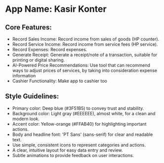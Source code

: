 # **App Name**: Kasir Konter

## Core Features:

- Record Sales Income: Record income from sales of goods (HP counter).
- Record Service Income: Record income from service fees (HP service).
- Record Expenses: Record expenses.
- Generate Receipt: Generate a receipt/note of a transaction, suitable for printing or digital sharing.
- AI-Powered Price Recommendations: Use tool that can recommend ways to adjust prices of services, by taking into consideration expense information
- Cashier Functionality: Make app to cashier too

## Style Guidelines:

- Primary color: Deep blue (#3F51B5) to convey trust and stability.
- Background color: Light gray (#EEEEEE), almost white, for a clean and modern look.
- Accent color: Yellow-orange (#FFAB40) for highlighting important actions.
- Body and headline font: 'PT Sans' (sans-serif) for clear and readable text.
- Use simple, consistent icons to represent categories and actions.
- A clear, intuitive layout for easy data entry and review.
- Subtle animations to provide feedback on user interactions.
